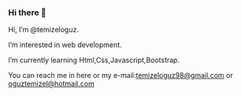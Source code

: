 ### Hi there 👋

 Hi, I’m @temizeloguz.

 I’m interested in web development.
 
 I’m currently learning Html,Css,Javascript,Bootstrap.
 
 You can reach me in here or my e-mail:temizeloguz98@gmail.com or oguztemizel@hotmail.com



